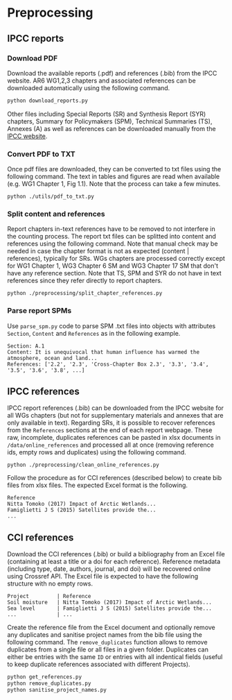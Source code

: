# Preprocessing

## IPCC reports

### Download PDF

Download the available reports (.pdf) and references (.bib) from the IPCC website.
AR6 WG1,2,3 chapters and associated references can be downloaded automatically using the following command.

```python
python download_reports.py
```

Other files including Special Reports (SR) and Synthesis Report (SYR) chapters, Summary for Policymakers (SPM), Technical Summaries (TS), Annexes (A) as well as references can be downloaded manually from the [IPCC website](https://www.ipcc.ch).

### Convert PDF to TXT

Once pdf files are downloaded, they can be converted to txt files using the following command. The text in tables and figures are read when available (e.g. WG1 Chapter 1, Fig 1.1). Note that the process can take a few minutes.

```
python ./utils/pdf_to_txt.py
```

### Split content and references

Report chapters in-text references have to be removed to not interfere in the counting process. The report txt files can be splitted into content and references using the following command. Note that manual check may be needed in case the chapter format is not as expected (content | references), typically for SRs. WGs chapters are processed correctly except for WG1 Chapter 1, WG3 Chapter 6 SM and WG3 Chapter 17 SM that don't have any reference section. Note that TS, SPM and SYR do not have in text references since they refer directly to report chapters.

```
python ./preprocessing/split_chapter_references.py
```

### Parse report SPMs

Use `parse_spm.py` code to parse SPM .txt files into objects with attributes `Section`, `Content` and `References` as in the following example.
```
Section: A.1
Content: It is unequivocal that human influence has warmed the atmosphere, ocean and land...
References: ['2.2', '2.3', 'Cross-Chapter Box 2.3', '3.3', '3.4', '3.5', '3.6', '3.8', ...]
```

## IPCC references

IPCC report references (.bib) can be downloaded from the IPCC website for all WGs chapters (but not for supplementary materials and annexes that are only available in text). Regarding SRs, it is possible to recover references from the `References` sections at the end of each report webpage. These raw, incomplete, duplicates references can be pasted in xlsx documents in `/data/online_references` and processed all at once (removing reference ids, empty rows and duplicates) using the following command.

```
python ./preprocessing/clean_online_references.py
```

Follow the procedure as for CCI references (described below) to create bib files from xlsx files. The expected Excel format is the following.
```
Reference
Nitta Tomoko (2017) Impact of Arctic Wetlands...
Famiglietti J S (2015) Satellites provide the...
...
```

## CCI references

Download the CCI references (.bib) or build a bibliography from an Excel file (containing at least a title or a doi for each reference). Reference metadata (including type, date, authors, journal, and doi) will be recovered online using Crossref API. The Excel file is expected to have the following structure with no empty rows.

```
Project         | Reference
Soil moisture   | Nitta Tomoko (2017) Impact of Arctic Wetlands...
Sea level       | Famiglietti J S (2015) Satellites provide the...
...             | ...
```

Create the reference file from the Excel document and optionally remove any duplicates and sanitise project names from the bib file using the following command. The `remove_duplicates` function allows to remove duplicates from a single file or all files in a given folder. Duplicates can either be entries with the same `ID` or entries with all indentical fields (useful to keep duplicate references associated with different Projects).

```python
python get_references.py
python remove_duplicates.py
python sanitise_project_names.py
```

